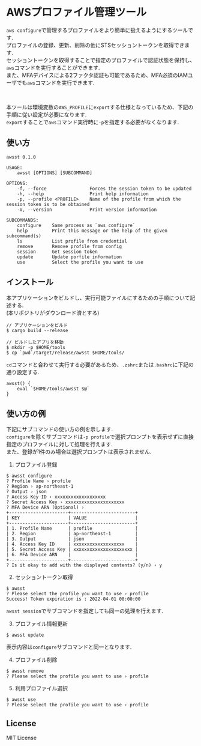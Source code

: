 
# AWSプロファイル管理ツール

`aws configure`で管理するプロファイルをより簡単に扱えるようにするツールです.  
プロファイルの登録、更新、削除の他にSTSセッショントークンを取得できます.   
セッショントークンを取得することで指定のプロファイルで認証状態を保持し、  
`aws`コマンドを実行することができます.  
また、MFAデバイスによる2ファクタ認証も可能であるため、MFA必須のIAMユーザでも`aws`コマンドを実行できます.  

<br />

本ツールは環境変数の`AWS_PROFILE`に`export`する仕様となっているため、下記の手順に従い設定が必要になります.  
`export`することで`aws`コマンド実行時に`-p`を指定する必要がなくなります.  


## 使い方
```
awsst 0.1.0

USAGE:
    awsst [OPTIONS] [SUBCOMMAND]

OPTIONS:
    -f, --force                Forces the session token to be updated
    -h, --help                 Print help information
    -p, --profile <PROFILE>    Name of the profile from which the session token is to be obtained
    -V, --version              Print version information

SUBCOMMANDS:
    configure    Same process as `aws configure`
    help         Print this message or the help of the given subcommand(s)
    ls           List profile from credential
    remove       Remove profile from config
    session      Get session token
    update       Update porfile information
    use          Select the profile you want to use
```

## インストール
本アプリケーションをビルドし、実行可能ファイルにするための手順について記述する.  
(本リポジトリがダウンロード済とする)  

```shell
// アプリケーションをビルド
$ cargo build --release

// ビルドしたアプリを移動
$ mkdir -p $HOME/tools
$ cp `pwd`/target/release/awsst $HOME/tools/
```

`cd`コマンドと合わせて実行する必要があるため、`.zshrc`または`.bashrc`に下記の通り設定する.  

```
awsst() {
    eval `$HOME/tools/awsst $@`
}
```

## 使い方の例

下記にサブコマンドの使い方の例を示します.  
`configure`を除くサブコマンドは`-p profile`で選択プロンプトを表示せずに直接指定のプロファイルに対して処理を行えます.  
また、登録が1件のみ場合は選択プロンプトは表示されません.

1. プロファイル登録

```shell
$ awsst configure
? Profile Name › profile
? Region › ap-northeast-1
? Output › json
? Access Key ID › xxxxxxxxxxxxxxxxxxx
? Secret Access Key › xxxxxxxxxxxxxxxxxxxxxx
? MFA Device ARN (Optional) › 
+----------------------+------------------------+
| KEY                  | VALUE                  |
+----------------------+------------------------+
| 1. Profile Name      | profile                |
| 2. Region            | ap-northeast-1         |
| 3. Output            | json                   |
| 4. Access Key ID     | xxxxxxxxxxxxxxxxxxx    |
| 5. Secret Access Key | xxxxxxxxxxxxxxxxxxxxxx |
| 6. MFA Device ARN    |                        |
+----------------------+------------------------+
? Is it okay to add with the displayed contents? (y/n) › y
```

2. セッショントークン取得
```shell
$ awsst
? Please select the profile you want to use › profile
Success! Token expiration is : 2022-04-01 00:00:00
```

`awsst session`でサブコマンドを指定しても同一の処理を行えます.  


3. プロファイル情報更新
```shell
$ awsst update
```

表示内容は`configure`サブコマンドと同一となります.

4. プロファイル削除
```shell
$ awsst remove
? Please select the profile you want to use › profile
```

5. 利用プロファイル選択
```shell
$ awsst use
? Please select the profile you want to use › profile
```

## License
MIT License
